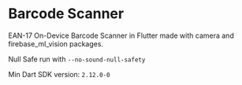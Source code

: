 # Barcode Scanner

EAN-17 On-Device Barcode Scanner in Flutter made with camera and firebase_ml_vision packages.

Null Safe run with `--no-sound-null-safety`

Min Dart SDK version: `2.12.0-0`
